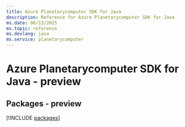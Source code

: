 ```yaml
---
title: Azure Planetarycomputer SDK for Java
description: Reference for Azure Planetarycomputer SDK for Java
ms.date: 06/13/2025
ms.topic: reference
ms.devlang: java
ms.service: planetarycomputer
---
```

# Azure Planetarycomputer SDK for Java - preview
## Packages - preview
[!INCLUDE [packages](planetarycomputer-index.md)]